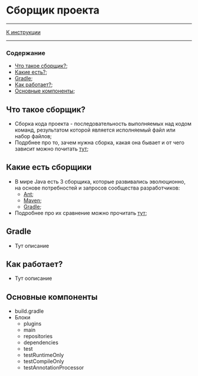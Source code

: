 # Сборщик проекта
***
[К инструкции](Instruction.md)
***
### Содержание
* [Что такое сборщик?](#что-такое-сборщик);
* [Какие есть?](#какие-есть-сборщики);
* [Gradle](#gradle);
* [Как работает?](#как-работает);
* [Основные компоненты](#основные-компоненты);

## Что такое сборщик?
* Сборка кода проекта - последовательность выполняемых над кодом команд, 
результатом которой является исполняемый файл или набор файлов;
* Подрбнее про то, зачем нужна сборка, какая она бывает и от чего 
зависит можно почитать [тут](https://www.jetbrains.com/ru-ru/teamcity/ci-cd-guide/automated-builds/);

## Какие есть сборщики
* В мире Java есть 3 сборщика, которые развивались эволюционно, на основе потребностей и запросов сообщества разработчиков:
  * [Ant](https://habr.com/ru/articles/323204/);
  * [Maven](https://habr.com/ru/articles/309222/);
  * [Gradle](https://habr.com/ru/companies/itq_group/articles/711712/);
* Подробнее про их сравнение можно прочитать [тут](https://www.baeldung.com/ant-maven-gradle);

## Gradle
* Тут описание

## Как работает?
* Тут оописание

## Основные компоненты
* build.gradle
* Блоки
    * plugins
    * main
    * repositories
    * dependencies
    * test
    * testRuntimeOnly
    * testCompileOnly
    * testAnnotationProcessor